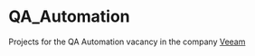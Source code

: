 # QA_Automation
Projects for the QA Automation vacancy in the company [Veeam](https://careers.veeam.ru/)
